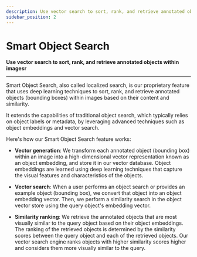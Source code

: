 ```yaml
---
description: Use vector search to sort, rank, and retrieve annotated objects within images
sidebar_position: 2
---
```


# Smart Object Search

**Use vector search to sort, rank, and retrieve annotated objects within imagesr**
<hr />

Smart Object Search, also called localized search, is our proprietary feature that uses deep learning techniques to sort, rank, and retrieve annotated objects (bounding boxes) within images based on their content and similarity. 

It extends the capabilities of traditional object search, which typically relies on object labels or metadata, by leveraging advanced techniques such as object embeddings and vector search.

Here's how our Smart Object Search feature works:

- **Vector generation**: We transform each annotated object (bounding box) within an image into a high-dimensional vector representation known as an object embedding, and store it in our vector database. Object embeddings are learned using deep learning techniques that capture the visual features and characteristics of the objects.

- **Vector search**: When a user performs an object search or provides an example object (bounding box), we convert that object into an object embedding vector. Then, we perform a similarity search in the object vector store using the query object's embedding vector.

- **Similarity ranking**: We retrieve the annotated objects that are most visually similar to the query object based on their object embeddings. The ranking of the retrieved objects is determined by the similarity scores between the query object and each of the retrieved objects. Our vector search engine ranks objects with higher similarity scores higher and considers them more visually similar to the query.


